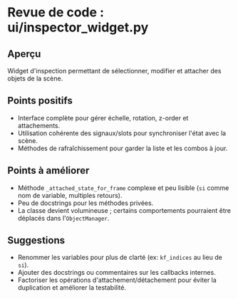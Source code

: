 # Revue de code : ui/inspector_widget.py

## Aperçu
Widget d'inspection permettant de sélectionner, modifier et attacher des objets de la scène.

## Points positifs
- Interface complète pour gérer échelle, rotation, z-order et attachements.
- Utilisation cohérente des signaux/slots pour synchroniser l'état avec la scène.
- Méthodes de rafraîchissement pour garder la liste et les combos à jour.

## Points à améliorer
- Méthode `_attached_state_for_frame` complexe et peu lisible (`si` comme nom de variable, multiples retours).
- Peu de docstrings pour les méthodes privées.
- La classe devient volumineuse ; certains comportements pourraient être déplacés dans l'`ObjectManager`.

## Suggestions
- Renommer les variables pour plus de clarté (ex: `kf_indices` au lieu de `si`).
- Ajouter des docstrings ou commentaires sur les callbacks internes.
- Factoriser les opérations d'attachement/détachement pour éviter la duplication et améliorer la testabilité.
